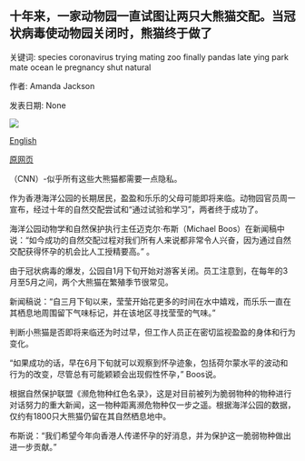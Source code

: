 ## 十年来，一家动物园一直试图让两只大熊猫交配。当冠状病毒使动物园关闭时，熊猫终于做了

关键词: species coronavirus trying mating zoo finally pandas late ying park mate ocean le pregnancy shut natural

作者: Amanda Jackson

发表日期: None

![](https://cdn.cnn.com/cnnnext/dam/assets/200406161412-ocean-park-pandas-super-tease.jpg)

[English](A%20zoo%20has%20been%20trying%20to%20get%20two%20pandas%20to%20mate%20for%2010%20years.%20When%20coronavirus%20shut%20the%20zoo%20down%2C%20the%20pandas%20finally%20did.md)

[原网页](https://edition.cnn.com/travel/article/pandas-mate-ocean-park-trnd/index.html)

（CNN）-似乎所有这些大熊猫都需要一点隐私。

作为香港海洋公园的长期居民，盈盈和乐乐的父母可能即将来临。动物园官员周一宣布，经过十年的自然交配尝试和“通过试验和学习”，两者终于成功了。

海洋公园动物学和自然保护执行主任迈克尔·布斯（Michael Boos）在新闻稿中说：“如今成功的自然交配过程对我们所有人来说都非常令人兴奋，因为通过自然交配获得怀孕的机会比人工授精要高。” 。

由于冠状病毒的爆发，公园自1月下旬开始对游客关闭。员工注意到，在每年的3月至5月之间，两个大熊猫在繁殖季节很常见。

新闻稿说：“自三月下旬以来，莹莹开始花更多的时间在水中嬉戏，而乐乐一直在其栖息地周围留下气味标记，并在该地区寻找莹莹的气味。”

判断小熊猫是否即将来临还为时过早，但工作人员正在密切监视盈盈的身体和行为变化。

“如果成功的话，早在6月下旬就可以观察到怀孕迹象，包括荷尔蒙水平的波动和行为的改变，尽管总有可能颖颖会出现假性怀孕，” Boos说。

根据自然保护联盟《濒危物种红色名录》，这是对目前被列为脆弱物种的物种进行对话努力的重大新闻，这一物种距离濒危物种仅一步之遥。根据海洋公园的数据，仅约有1800只大熊猫仍留在其自然栖息地中。

布斯说：“我们希望今年向香港人传递怀孕的好消息，并为保护这一脆弱物种做出进一步贡献。”